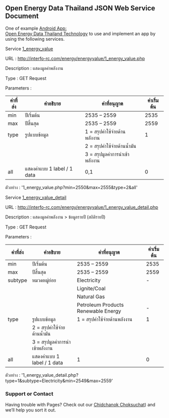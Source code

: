 ## Open Energy Data Thailand JSON Web Service Document 

One of example [Android App: 	
Open Energy Data Thailand Technology](https://play.google.com/store/apps/details?id=iniac.ict.scu.psu.energy.statistics.of.thailand) to use and implement an app by using the following services.

Service [1_energy_value](http://interfo-rc.com/energy/energyvalue/1_energy_value.php)

URL : http://interfo-rc.com/energy/energyvalue/1_energy_value.php

Description : แสดงมูลค่าพลังงาน

Type : GET Request

Parameters : 

| ค่าที่ส่ง         | 	  คำอธิบาย	| ค่าที่อนุญาต	     |              ค่าเริ่มต้น |
| ------------- | ------------- | ------------- | ------------- |
|min	 |   ปีเริ่มต้น	  |                  2535 – 2559	         |       2535|
|max	 |   ปีสิ้นสุด	   |                   2535 – 2559	     |           2559|
|type	 | รูปแบบข้อมูล	  |                1 = สรุปค่าใช้จ่ายด้านพลังงาน    |  1|
 |||                                    2 = สรุปค่าใช้จ่ายด้านน้ำมัน||                         
 |||                                  3 = สรุปมูลค่าการนำเข้าพลังงาน	||                               
|all	|   แสดงค่าแบบ 1 label / 1 data	  |0,1	                      |     0|

ตัวอย่าง : '1_energy_value.php?min=2550&max=2555&type=2&all'


Service [1_energy_value_detail](http://interfo-rc.com/energy/energyvalue/1_energy_value_detail.php)

URL : http://interfo-rc.com/energy/energyvalue/1_energy_value_detail.php

Description : แสดงมูลค่าพลังงาน > ข้อมูลรายปี (สถิติรายปี)

Type : GET Request

Parameters : 


| ค่าที่ส่ง         | 	  คำอธิบาย	| ค่าที่อนุญาต	     |              ค่าเริ่มต้น |
| ------------- | ------------- | ------------- | ------------- |
|min	 |   ปีเริ่มต้น	  |                  2535 – 2559	         |       2535|
|max	 |   ปีสิ้นสุด	   |                   2535 – 2559	     |           2559|
|subtype|	หมวดหมู่ย่อย	|Electricity|-|
|||Lignite/Coal||
|||Natural Gas||
|||Petroleum Products Renewable Energy|-|
|type	|รูปแบบข้อมูล	|1 = สรุปค่าใช้จ่ายด้านพลังงาน|1|
||2 = สรุปค่าใช้จ่ายด้านน้ำมัน||
||3 = สรุปมูลค่าการนำเข้าพลังงาน	||
|all	|แสดงค่าแบบ 1 label / 1 data	|1|	0|

ตัวอย่าง : '1_energy_value_detail.php?type=1&subtype=Electricity&min=2549&max=2559'


### Support or Contact

Having trouble with Pages? Check out our [Chidchanok Choksuchat](mailto:cchoksuchat@hotmail.com?subject=[GitHub]%20Source%20Thailand%20Open%20Energy%20Data)) and we’ll help you sort it out.
